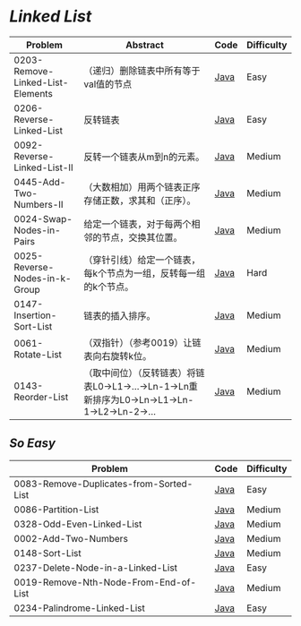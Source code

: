# *Linked List*

|Problem|Abstract|Code|Difficulty|
| --- | --- | --- | --- |
|0203-Remove-Linked-List-Elements|（递归）删除链表中所有等于val值的节点|[Java](../LeetCode/Java/0203-Remove-Linked-List-Elements/src)|Easy|
|0206-Reverse-Linked-List|反转链表|[Java](../LeetCode/Java/0206-Reverse-Linked-List/src)|Easy|
|0092-Reverse-Linked-List-II|反转一个链表从m到n的元素。|[Java](../LeetCode/Java/0092-Reverse-Linked-List-II/src)|Medium|
|0445-Add-Two-Numbers-II|（大数相加）用两个链表正序存储正数，求其和（正序）。|[Java](../LeetCode/Java/0002-Add-Two-Numbers/src)|Medium|
|0024-Swap-Nodes-in-Pairs|给定一个链表，对于每两个相邻的节点，交换其位置。|[Java](../LeetCode/Java/0024-Swap-Nodes-in-Pairs/src)|Medium|
|0025-Reverse-Nodes-in-k-Group|（穿针引线）给定一个链表，每k个节点为一组，反转每一组的k个节点。|[Java](../LeetCode/Java/0025-Reverse-Nodes-in-k-Group/src)|Hard|
|0147-Insertion-Sort-List|链表的插入排序。|[Java](../LeetCode/Java/0147-Insertion-Sort-List/src)|Medium|
|0061-Rotate-List|（双指针）（参考0019）让链表向右旋转k位。|[Java](../LeetCode/Java/0061-Rotate-List/src)|Medium|
|0143-Reorder-List|（取中间位）（反转链表）将链表L0→L1→…→Ln-1→Ln重新排序为L0→Ln→L1→Ln-1→L2→Ln-2→…|[Java](../LeetCode/Java/0143-Reorder-List/src)|Medium|

## *So Easy*
|Problem|Code|Difficulty|
| --- | --- | --- |
|0083-Remove-Duplicates-from-Sorted-List|[Java](../LeetCode/Java/0083-Remove-Duplicates-from-Sorted-List/src)|Easy|
|0086-Partition-List|[Java](../LeetCode/Java/0086-Partition-List/src)|Medium|
|0328-Odd-Even-Linked-List|[Java](../LeetCode/Java/0328-Odd-Even-Linked-List/src)|Medium|
|0002-Add-Two-Numbers|[Java](../LeetCode/Java/0002-Add-Two-Numbers/src)|Medium|
|0148-Sort-List|[Java](../LeetCode/Java/0148-Sort-List/src)|Medium|
|0237-Delete-Node-in-a-Linked-List|[Java](../LeetCode/Java/0237-Delete-Node-in-a-Linked-List/src)|Easy|
|0019-Remove-Nth-Node-From-End-of-List|[Java](../LeetCode/Java/0019-Remove-Nth-Node-From-End-of-List/src)|Medium|
|0234-Palindrome-Linked-List|[Java](../LeetCode/Java/0234-Palindrome-Linked-List/src)|Easy|